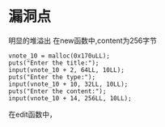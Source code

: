 # 漏洞点
  明显的堆溢出
  在new函数中,content为256字节
  ```
  vnote_10 = malloc(0x170uLL);
  puts("Enter the title:");
  input(vnote_10 + 2, 64LL, 10LL);
  puts("Enter the type:");
  input(vnote_10 + 10, 32LL, 10LL);
  puts("Enter the content:");
  input(vnote_10 + 14, 256LL, 10LL);
  ```
  在edit函数中，
  ```
  
  ```
